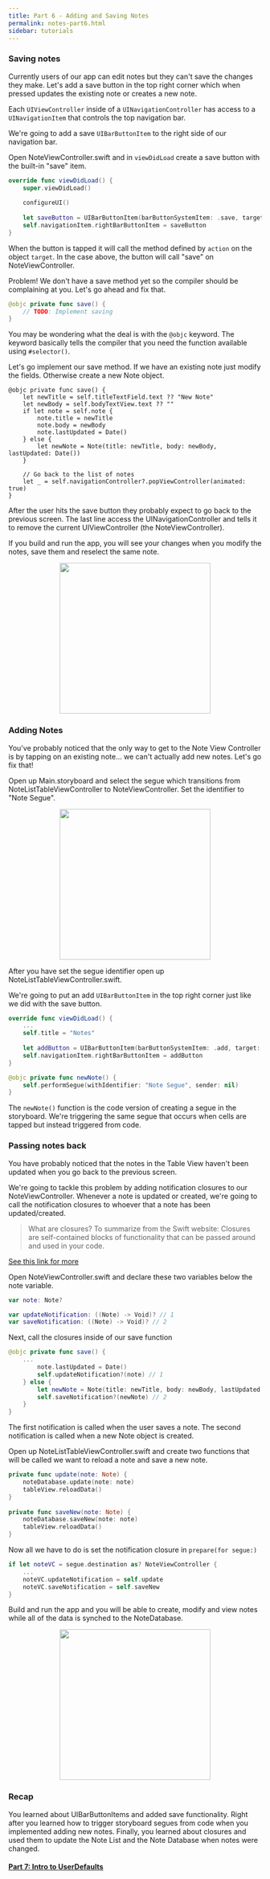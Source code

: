 ```yaml
---
title: Part 6 - Adding and Saving Notes
permalink: notes-part6.html
sidebar: tutorials
---
```


### Saving notes

Currently users of our app can edit notes but they can't save the changes they make. Let's add a save button in the top right corner which when pressed updates the existing note or creates a new note. 

Each `UIViewController` inside of a `UINavigationController` has access to a `UINavigationItem` that controls the top navigation bar. 

We're going to add a save `UIBarButtonItem` to the right side of our navigation bar. 

Open NoteViewController.swift and in `viewDidLoad` create a save button with the built-in "save" item. 

```swift
override func viewDidLoad() {
    super.viewDidLoad()
    
    configureUI()
        
    let saveButton = UIBarButtonItem(barButtonSystemItem: .save, target: self, action: #selector(save))
    self.navigationItem.rightBarButtonItem = saveButton
}
```

When the button is tapped it will call the method defined by `action` on the object `target`. In the case above, the button will call "save" on NoteViewController. 

Problem! We don't have a save method yet so the compiler should be complaining at you. Let's go ahead and fix that.

```swift
@objc private func save() {
	// TODO: Implement saving
}
```

You may be wondering what the deal is with the `@objc` keyword. The keyword basically tells the compiler that you need the function available using `#selector()`. 

Let's go implement our save method. If we have an existing note just modify the fields. Otherwise create a new Note object. 

    @objc private func save() {
        let newTitle = self.titleTextField.text ?? "New Note"
        let newBody = self.bodyTextView.text ?? ""
        if let note = self.note {
            note.title = newTitle
            note.body = newBody
            note.lastUpdated = Date()
        } else {
            let newNote = Note(title: newTitle, body: newBody, lastUpdated: Date())
        }
        
        // Go back to the list of notes
        let _ = self.navigationController?.popViewController(animated: true)
    }

After the user hits the save button they probably expect to go back to the previous screen. The last line access the UINavigationController and tells it to remove the current UIViewController (the NoteViewController).


If you build and run the app, you will see your changes when you modify the notes, save them and reselect the same note.

<p align="center"> <img src="../images/notes/P6/checkpoint1.gif" height="300px" align="center"> </p>


### Adding Notes

You've probably noticed that the only way to get to the Note View Controller is by tapping on an existing note... we can't actually add new notes. Let's go fix that!

Open up Main.storyboard and select the segue which transitions from NoteListTableViewController to NoteViewController. Set the identifier to "Note Segue".

<p align="center"> <img src="../images/notes/P6/screenshot1.png" height="300px" align="center"> </p>

After you have set the segue identifier open up NoteListTableViewController.swift.

We're going to put an add `UIBarButtonItem` in the top right corner just like we did with the save button. 

```swift
override func viewDidLoad() {
    ...
    self.title = "Notes"
    
    let addButton = UIBarButtonItem(barButtonSystemItem: .add, target: self, action: #selector(newNote))
    self.navigationItem.rightBarButtonItem = addButton
}

@objc private func newNote() {
    self.performSegue(withIdentifier: "Note Segue", sender: nil)
}
```

The `newNote()` function is the code version of creating a segue in the storyboard. We're triggering the same segue that occurs when cells are tapped but instead triggered from code.

### Passing notes back

You have probably noticed that the notes in the Table View haven't been updated when you go back to the previous screen. 

We're going to tackle this problem by adding notification closures to our NoteViewController. Whenever a note is updated or created, we're going to call the notification closures to whoever that a note has been updated/created.

> What are closures? To summarize from the Swift website:
> Closures are self-contained blocks of functionality that can be passed around and used in your code.

[See this link for more](https://developer.apple.com/library/content/documentation/Swift/Conceptual/Swift_Programming_Language/Closures.html)

Open NoteViewController.swift and declare these two variables below the note variable.

```swift
var note: Note?

var updateNotification: ((Note) -> Void)? // 1
var saveNotification: ((Note) -> Void)?	// 2
```

Next, call the closures inside of our save function

```swift
@objc private func save() {
    ...
        note.lastUpdated = Date()
        self.updateNotification?(note) // 1
    } else {
        let newNote = Note(title: newTitle, body: newBody, lastUpdated: Date())
        self.saveNotification?(newNote) // 2
    }
}
```

The first notification is called when the user saves a note.
The second notification is called when a new Note object is created.

Open up NoteListTableViewController.swift and create two functions that will be called we want to reload a note and save a new note.

```swift
private func update(note: Note) {
    noteDatabase.update(note: note)
    tableView.reloadData()
}
    
private func saveNew(note: Note) {
    noteDatabase.saveNew(note: note)
    tableView.reloadData()
}
```

Now all we have to do is set the notification closure in `prepare(for segue:)`

```swift
if let noteVC = segue.destination as? NoteViewController {
    ...
    noteVC.updateNotification = self.update
    noteVC.saveNotification = self.saveNew
}
```

Build and run the app and you will be able to create, modify and view notes while all of the data is synched to the NoteDatabase.

<p align="center"> <img src="../images/notes/P6/checkpoint2.gif" height="300px" align="center"> </p>

### Recap

You learned about UIBarButtonItems and added save functionality. Right after you learned how to trigger storyboard segues from code when you implemented adding new notes. Finally, you learned about closures and used them to update the Note List and the Note Database when notes were changed.

#### [Part 7: Intro to UserDefaults](notes-part7)